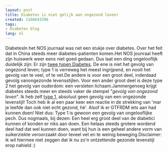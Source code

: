 ```yaml
---
layout: post
title: Diabetes is niet gelijk aan ongezond leven!
created: 1166643396
tags:
- Diabetes blog
lang: nl
---
```

DiabetesIn het NOS journaal was net een stukje over diabetes. Over het feit dat in China steeds meer diabetes-patienten komen.Het NOS jounraal heeft zijn huiswerk weer eens niet goed gedaan. Dus laat een ding ongelooflijk duidelijk zijn: Er zijn [twee typen Diabetes](http://www.diabetesgroningen.nl/index.php?option=com_content&task=view&id=13&Itemid=27). De ene is niet het gevolg van ongezond leven; type 1 is verreweg het meest ingrijpend, en nooit het gevolg van te veel, of te vet.De andere is voor een groot deel, inderdaad gevolg vanongezonde levensstijlen. Voor een ander groot deel is deze type 2 het gevolg van ouderdom: een versleten lichaam.Jammergenoeg krijgt diabetes steeds meer en steeds vaker de stempel "_gevolg van ongezond leven_". Ik heb zelf [type 1](http://www.diabetesplein.nl/diabetes/wat_is_diabetes/diabetes_mellitus_type_1/1), absoluut geen gevolg van een ongezonde levenstijl! Toch heb ik al een paar keer een reactie in de strekking van 'mar je leefde dan ook niet echt gezond, hé'. Alsof ik er GTFRDM iets aan had kunnen doen! Niet dus: Type 1 is gewoon een gevolg van ongelooflijke pech. Dus nogmaals, bij dezen: Een heel erg groot deel van de diabetici kunnen of konden er niks aan doen. Een helaas steeds grotere wordend deel had dat wel kunnen doen, want bij hun is een geheel andere vorm van suikerziekte veroorzaakt door teveel vet en te weinig beweging.Disclaimer: ik wil hiermee niet zeggen dat ik nu zo'n ontzettende gezonde levenstijl erop nahield :)
